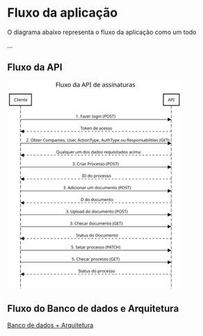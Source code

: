 # Fluxo da aplicação

O diagrama abaixo representa o fluxo da aplicação como um todo 

...


## Fluxo da API 

<img src="diagramas/fluxo-de-assinaturas.svg" alt="drawing" width="400"/>

## Fluxo do Banco de dados e Arquitetura

[Banco de dados + Arquitetura](banco-de-dados-e-arquitetura.md)
